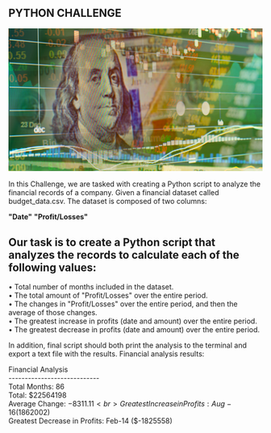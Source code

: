 ## PYTHON CHALLENGE ##

![alt text](Starter_Code/Images/revenue-per-lead.png)

In this Challenge, we are tasked with creating a Python script to analyze the financial records of a company. 
Given a financial dataset called budget_data.csv. The dataset is composed of two columns: 

**"Date"** 
**"Profit/Losses"**

## Our task is to create a Python script that analyzes the records to calculate each of the following values:

•	Total number of months included in the dataset.<br>
•	The total amount of "Profit/Losses" over the entire period. <br>
•	The changes in "Profit/Losses" over the entire period, and then the average of those changes. <br>
•	The greatest increase in profits (date and amount) over the entire period. <br>
•	The greatest decrease in profits (date and amount) over the entire period. <br>

In addition, final script should both print the analysis to the terminal and export a text file with the results.
Financial analysis results:


Financial Analysis<br>
----------------------------<br>
Total Months: 86 <br>
Total: $22564198 <br>
Average Change: $-8311.11 <br>
Greatest Increase in Profits: Aug-16 ($1862002) <br>
Greatest Decrease in Profits: Feb-14 ($-1825558) <br>

